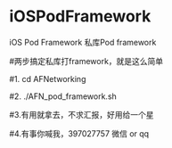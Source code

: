 # iOSPodFramework
iOS Pod Framework 私库Pod framework

#两步搞定私库打framework，就是这么简单

#1.  cd AFNetworking

#2. ./AFN_pod_framework.sh

#3.有用就拿去，不求汇报，好用给一个星

#4.有事你喊我，397027757 微信 or qq
